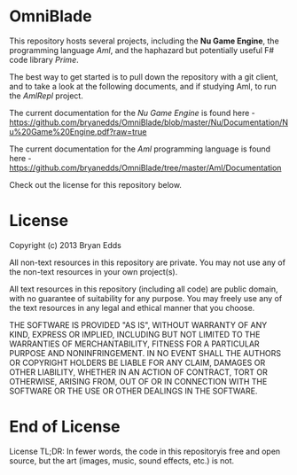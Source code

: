 OmniBlade
=========

This repository hosts several projects, including the **Nu Game Engine**, the programming language *Aml*, and the haphazard but potentially useful F# code library *Prime*.

The best way to get started is to pull down the repository with a git client, and to take a look at the following documents, and if studying Aml, to run the *AmlRepl* project.

The current documentation for the *Nu Game Engine* is found here - https://github.com/bryanedds/OmniBlade/blob/master/Nu/Documentation/Nu%20Game%20Engine.pdf?raw=true

The current documentation for the *Aml* programming language is found here - https://github.com/bryanedds/OmniBlade/tree/master/Aml/Documentation

Check out the license for this repository below.

License
=======

Copyright (c) 2013 Bryan Edds

All non-text resources in this repository are private. You may not use any of
the non-text resources in your own project(s).

All text resources in this repository (including all code) are public domain,
with no guarantee of suitability for any purpose. You may freely use any of the
text resources in any legal and ethical manner that you choose.

THE SOFTWARE IS PROVIDED "AS IS", WITHOUT WARRANTY OF ANY KIND, EXPRESS OR
IMPLIED, INCLUDING BUT NOT LIMITED TO THE WARRANTIES OF MERCHANTABILITY,
FITNESS FOR A PARTICULAR PURPOSE AND NONINFRINGEMENT. IN NO EVENT SHALL THE
AUTHORS OR COPYRIGHT HOLDERS BE LIABLE FOR ANY CLAIM, DAMAGES OR OTHER
LIABILITY, WHETHER IN AN ACTION OF CONTRACT, TORT OR OTHERWISE, ARISING FROM,
OUT OF OR IN CONNECTION WITH THE SOFTWARE OR THE USE OR OTHER DEALINGS IN
THE SOFTWARE.

End of License
==============

License TL;DR: In fewer words, the code in this repositoryis free and open source,
but the art (images, music, sound effects, etc.) is not.
